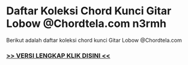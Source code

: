 
 # Daftar Koleksi Chord  Kunci Gitar Lobow @Chordtela.com n3rmh


Berikut adalah daftar koleksi chord  kunci Gitar Lobow @Chordtela.com

###  <a href="https://shortlighzx.web.app?sq=Daftar Koleksi Chord  Kunci Gitar Lobow @Chordtela.com"> >> VERSI LENGKAP KLIK DISINI << </a>
